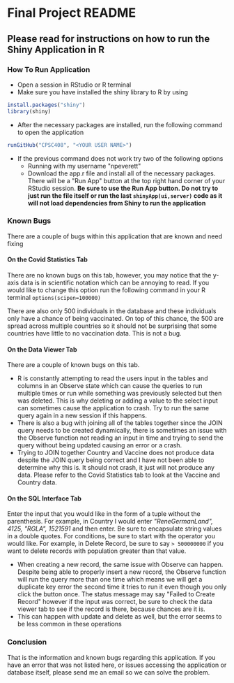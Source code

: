 # Final Project README 

## Please read for instructions on how to run the Shiny Application in R 

### How To Run Application
* Open a session in RStudio or R terminal
* Make sure you have installed the shiny library to R by using 
```r
install.packages("shiny")
library(shiny)
```
* After the necessary packages are installed, run the following command to open the application

```r
runGitHub("CPSC408", "<YOUR USER NAME>")
```
* If the previous command does not work try two of the following options
    * Running with my username "npeverett"
    * Download the app.r file and install all of the necessary packages. There will be a "Run App" button at the top right hand corner of your RStudio session. **Be sure to use the Run App button. Do not try to just run the file itself or run the last `shinyApp(ui,server)` code as it will not load dependencies from Shiny to run the application**


### Known Bugs
There are a couple of bugs within this application that are known and need fixing 

#### On the Covid Statistics Tab
There are no known bugs on this tab, however, you may notice that the y-axis data is in scientific notation which can be annoying to read. If you would like to change this option run the following command in your R terminal `options(scipen=100000)` 

There are also only 500 individuals in the database and these individuals only have a chance of being vaccinated. On top of this chance, the 500 are spread across multiple countries so it should not be surprising that some countries have little to no vaccination data. This is not a bug. 

#### On the Data Viewer Tab
There are a couple of known bugs on this tab.

* R is constantly attempting to read the users input in the tables and columns in an Observe state which can cause the queries to run multiple times or run while something was previously selected but then was deleted. This is why deleting or adding a value to the select input can sometimes cause the application to crash. Try to run the same query again in a new session if this happens.
* There is also a bug with joining all of the tables together since the JOIN query needs to be created dynamically, there is sometimes an issue with the Observe function not reading an input in time and trying to send the query without being updated causing an error or a crash. 
* Trying to JOIN together Country and Vaccine does not produce data despite the JOIN query being correct and I have not been able to determine why this is. It should not crash, it just will not produce any data. Please refer to the Covid Statistics tab to look at the Vaccine and Country data.

#### On the SQL Interface Tab
Enter the input that you would like in the form of a tuple without the parenthesis. For example, in Country I would enter *"ReneGermanLand", 4125, "RGLA", 1521591* and then enter. Be sure to encapsulate string values in a double quotes. For conditions, be sure to start with the operator you would like. For example, in Delete Record, be sure to say ` > 500000000 ` if you want to delete records with population greater than that value. 

* When creating a new record, the same issue with Observe can happen. Despite being able to properly insert a new record, the Observe function will run the query more than one time which means we will get a duplicate key error the second time it tries to run it even though you only click the button once. The status message may say "Failed to Create Record" however if the input was correct, be sure to check the data viewer tab to see if the record is there, because chances are it is. 
* This can happen with update and delete as well, but the error seems to be less common in these operations

### Conclusion
That is the information and known bugs regarding this application. If you have an error that was not listed here, or issues accessing the application or database itself, please send me an email so we can solve the problem. 
